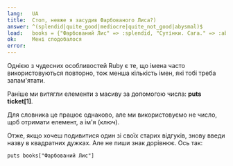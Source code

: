 ```yaml
---
lang:   UA
title:  Стоп, невже я засудив Фарбованого Лиса?)
answer: ^(splendid|quite_good|mediocre|quite_not_good|abysmal)$
load:   books = {"Фарбований Лис" => :splendid, "Сутінки. Сага." => :abysmal, "Хоббіт" => :mediocre}
ok:     Мені сподобалося
error:  
---
```


Однією з чудесних особливостей Ruby є те, що імена часто використовуються повторно, тож менша кількість імен, які тобі треба запам'ятати.

Раніше ми витягли елементи з масиву за допомогою числа:
__puts ticket[1]__.

Для словника це працює однаково, але ми використовуємо не число, щоб отримати елемент, а ім'я (ключ).

Отже, якщо хочеш подивитися один зі своїх старих відгуків, знову введи назву в квадратних дужках. Але не пиши знак дорівнює. Ось так:

    puts books["Фарбований Лис"]
